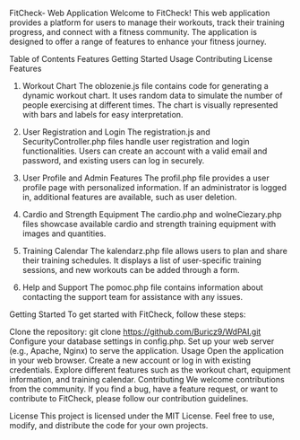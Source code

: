 FitCheck- Web Application
Welcome to FitCheck! This web application provides a platform for users to manage their workouts, track their training progress, and connect with a fitness community. The application is designed to offer a range of features to enhance your fitness journey.

Table of Contents
Features
Getting Started
Usage
Contributing
License
Features
1. Workout Chart
The oblozenie.js file contains code for generating a dynamic workout chart. It uses random data to simulate the number of people exercising at different times. The chart is visually represented with bars and labels for easy interpretation.

2. User Registration and Login
The registration.js and SecurityController.php files handle user registration and login functionalities. Users can create an account with a valid email and password, and existing users can log in securely.

3. User Profile and Admin Features
The profil.php file provides a user profile page with personalized information. If an administrator is logged in, additional features are available, such as user deletion.

4. Cardio and Strength Equipment
The cardio.php and wolneCiezary.php files showcase available cardio and strength training equipment with images and quantities.

5. Training Calendar
The kalendarz.php file allows users to plan and share their training schedules. It displays a list of user-specific training sessions, and new workouts can be added through a form.

6. Help and Support
The pomoc.php file contains information about contacting the support team for assistance with any issues.

Getting Started
To get started with FitCheck, follow these steps:

Clone the repository: git clone https://github.com/Buricz9/WdPAI.git
Configure your database settings in config.php.
Set up your web server (e.g., Apache, Nginx) to serve the application.
Usage
Open the application in your web browser.
Create a new account or log in with existing credentials.
Explore different features such as the workout chart, equipment information, and training calendar.
Contributing
We welcome contributions from the community. If you find a bug, have a feature request, or want to contribute to FitCheck, please follow our contribution guidelines.

License
This project is licensed under the MIT License. Feel free to use, modify, and distribute the code for your own projects.
